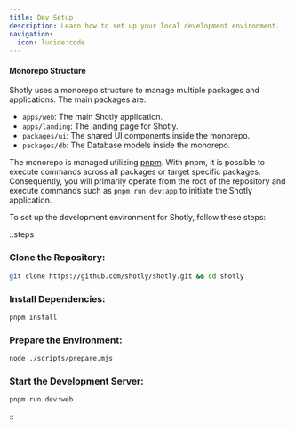 ```yaml
---
title: Dev Setup
description: Learn how to set up your local development environment.
navigation:
  icon: lucide:code
---
```


#### Monorepo Structure

Shotly uses a monorepo structure to manage multiple packages and applications. The main packages are:

- `apps/web`: The main Shotly application.
- `apps/landing`: The landing page for Shotly.
- `packages/ui`: The shared UI components inside the monorepo.
- `packages/db`: The Database models inside the monorepo.

The monorepo is managed utilizing [pnpm](https://pnpm.io). With pnpm, it is possible to execute commands across all packages or target specific packages. Consequently, you will primarily operate from the root of the repository and execute commands such as `pnpm run dev:app` to initiate the Shotly application.

To set up the development environment for Shotly, follow these steps:

::steps
### Clone the Repository:

```sh [terminal]
git clone https://github.com/shotly/shotly.git && cd shotly
```

### Install Dependencies:

```sh [terminal]
pnpm install
```

### Prepare the Environment:

```sh [terminal]
node ./scripts/prepare.mjs
```

### Start the Development Server:

```sh [terminal]
pnpm run dev:web
```
::
